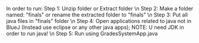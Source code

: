 In order to run: 
Step 1: Unzip folder or Extract folder \n
Step 2: Make a folder named: "finals" or rename the extracted folder to "finals" \n
Step 3: Put all java files in "finals" folder \n
Step 4: Open applications related to java not in BlueJ (Instead use eclipse or any other java apps); NOTE: U need JDK in order to run java! \n
Step 5: Run using GradesSystemApp.java
